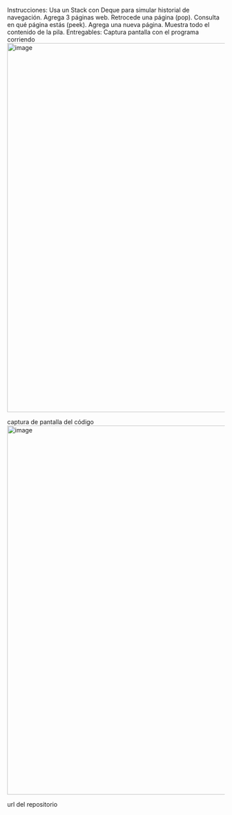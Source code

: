 Instrucciones:
Usa un Stack con Deque<String> para simular historial de navegación.
Agrega 3 páginas web.
Retrocede una página (pop).
Consulta en qué página estás (peek).
Agrega una nueva página.
Muestra todo el contenido de la pila.
Entregables:
Captura pantalla con el programa corriendo
<img width="1600" height="852" alt="image" src="https://github.com/user-attachments/assets/7d73c1f0-9476-477c-a4be-e249abb4b2d7" />

captura de pantalla del código
<img width="1600" height="852" alt="image" src="https://github.com/user-attachments/assets/80dd0ba2-44c9-441b-bd35-36c6a4838a52" />


url del repositorio
